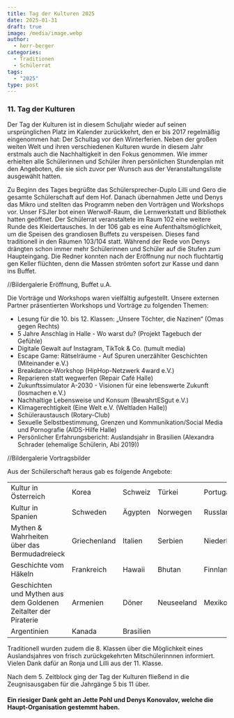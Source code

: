 ```yaml
---
title: Tag der Kulturen 2025
date: 2025-01-31
draft: true
image: /media/image.webp
author:
  - herr-berger
categories:
  - Traditionen
  - Schülerrat
tags:
  - "2025"
type: post
---
```

### 11. Tag der Kulturen

Der Tag der Kulturen ist in diesem Schuljahr wieder auf seinen ursprünglichen Platz im Kalender zurückkehrt, den er bis 2017 regelmäßig eingenommen hat: Der Schultag vor den Winterferien. Neben der großen weiten Welt und ihren verschiedenen Kulturen wurde in diesem Jahr erstmals auch die Nachhaltigkeit in den Fokus genommen. Wie immer erhielten alle Schülerinnen und Schüler ihren persönlichen Stundenplan mit den Angeboten, die sie sich zuvor per Wunsch aus der Veranstaltungsliste ausgewählt hatten. 

Zu Beginn des Tages begrüßte das Schülersprecher-Duplo Lilli und Gero die gesamte Schülerschaft auf dem Hof. Danach übernahmen Jette und Denys das Mikro und stellten das Programm neben den Vorträgen und Workshops vor. Unser FSJler bot einen Werwolf-Raum, die Lernwerkstatt und Bibliothek hatten geöffnet. Der Schülerrat veranstaltete im Raum 102 eine weitere Runde des Kleidertausches. In der 106 gab es eine Aufenthaltsmöglichkeit, um die Speisen des grandiosen Buffets zu verspeisen. Dieses fand traditionell in den Räumen 103/104 statt. Während der Rede von Denys drängten schon immer mehr Schülerinnen und Schüler auf die Stufen zum Haupteingang. Die Redner konnten nach der Eröffnung nur noch fluchtartig gen Keller flüchten, denn die Massen strömten sofort zur Kasse und dann ins Buffet. 

//Bildergalerie Eröffnung, Buffet u.A.

Die Vorträge und Workshops waren vielfältig aufgestellt. Unsere externen Partner präsentierten Workshops und Vorträge zu folgenden Themen:

- Lesung für die 10. bis 12. Klassen: „Unsere Töchter, die Nazinen“ (Omas gegen Rechts) 
- 5 Jahre Anschlag in Halle - Wo warst du? (Projekt Tagebuch der Gefühle)
- Digitale Gewalt auf Instagram, TikTok & Co. (tumult media)
- Escape Game: Rätselräume - Auf Spuren unerzählter Geschichten (Miteinander e.V.)
- Breakdance-Workshop (HipHop-Netzwerk 4ward e.V.)
- Reparieren statt wegwerfen (Repair Café Halle)
- Zukunftssimulator A-2030 - Visionen für eine lebenswerte Zukunft (losmachen e.V.)
- Nachhaltige Lebensweise und Konsum (BewahrtESgut e.V.)
- Klimagerechtigkeit (Eine Welt e.V. (Weltladen Halle))
- Schüleraustausch (Rotary-Club)
- Sexuelle Selbstbestimmung, Grenzen und Kommunikation/Social Media und Pornografie (AIDS-Hilfe Halle)
- Persönlicher Erfahrungsbericht: Auslandsjahr in Brasilien (Alexandra Schrader (ehemalige Schülerin, Abi 2019))

//Bildergalerie Vortragsbilder

Aus der Schülerschaft heraus gab es folgende Angebote:

| | | | | |
|---|---|---|---|---|
|Kultur in Österreich|Korea|Schweiz|Türkei|Portugal|
|Kultur in Spanien|Schweden|Ägypten|Norwegen|Russland|
|Mythen & Wahrheiten über das Bermudadreieck|Griechenland|Italien|Serbien|Niederlande|
|Geschichte vom Häkeln|Frankreich|Hawaii|Bhutan|Finnland|
|Geschichten und Mythen aus dem Goldenen Zeitalter der Piraterie|Armenien|Döner|Neuseeland|Mexiko|
|Argentinien|Kanada|Brasilien| | |

Traditionell wurden zudem die 8. Klassen über die Möglichkeit eines Auslandsjahres von frisch zurückgekehrten Mitschülerinnnen informiert. Vielen Dank dafür an Ronja und Lilli aus der 11. Klasse.

Nach dem 5. Zeitblock ging der Tag der Kulturen fließend in die Zeugnisausgaben für die Jahrgänge 5 bis 11 über. 

#### Ein riesiger Dank geht an Jette Pohl und Denys Konovalov, welche die Haupt-Organisation gestemmt haben. 




